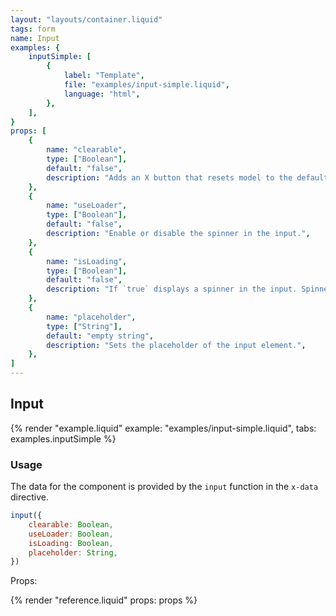 ```yaml
---
layout: "layouts/container.liquid"
tags: form
name: Input
examples: {
    inputSimple: [
        {
            label: "Template",
            file: "examples/input-simple.liquid",
            language: "html",
        },
    ],
}
props: [
    {
        name: "clearable",
        type: ["Boolean"],
        default: "false",
        description: "Adds an X button that resets model to the default value.",
    },
    {
        name: "useLoader",
        type: ["Boolean"],
        default: "false",
        description: "Enable or disable the spinner in the input.",
    },
    {
        name: "isLoading",
        type: ["Boolean"],
        default: "false",
        description: "If `true` displays a spinner in the input. Spinner should be first enabled in the `useLoader` prop.",
    },
    {
        name: "placeholder",
        type: ["String"],
        default: "empty string",
        description: "Sets the placeholder of the input element.",
    },
]
---
```

## Input

{% render "example.liquid" example: "examples/input-simple.liquid", tabs: examples.inputSimple %}

### Usage

The data for the component is provided by the `input` function in the `x-data` directive.

```javascript
input({
    clearable: Boolean,
    useLoader: Boolean,
    isLoading: Boolean,
    placeholder: String,
})
```
Props:

{% render "reference.liquid" props: props %}
